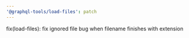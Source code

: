 ```yaml
---
'@graphql-tools/load-files': patch
---
```


fix(load-files): fix ignored file bug when filename finishes with extension
